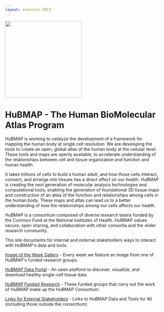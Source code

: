 ```yaml
---
layout: external-TOC2
---
```


<img src="https://docs.hubmapconsortium.org/images/HuBMAP_with_text.jpg" height="250">

# HuBMAP - The Human BioMolecular Atlas Program 

HuBMAP is working to catalyze the development of a framework for mapping the human body at single cell resolution. 
We are developing the tools to create an open, global atlas of the human body at the cellular level. These tools and maps are openly available, to accelerate understanding of the relationships between cell and tissue organization and function and human health.

It takes trillions of cells to build a human adult, and how those cells interact, connect, and arrange into tissues has a direct effect on our health. HuBMAP is creating the next generation of molecular analysis technologies and computational tools, enabling the generation of foundational 3D tissue maps and construction of an atlas of the function and relationships among cells in the human body. These maps and atlas can lead us to a better understanding of how the relationships among our cells affects our health.

HuBMAP is a consortium composed of diverse research teams funded by the Common Fund at the National Institutes of Health. HuBMAP values secure, open sharing, and collaboration with other consortia and the wider research community.

This site documents for internal and external stakeholders ways to interact with HuBMAP's data and tools.

[Image of the Week Gallery](https://hubmapconsortium.org/image-of-the-week/) - Every week we feature an image from one of HuBMAP's funded research groups.

[HuBMAP Data Portal](https://portal.hubmapconsortium.org/) - An open platform to discover, visualize, and download healthy single-cell tissue data.

[HuBMAP Funded Research](https://hubmapconsortium.org/group-pages-index/) - These funded groups that carry out the work of HuBMAP make up the HuBMAP Consortium.

[Links for External Stakeholders](https://docs.hubmapconsortium.org/doc-sitemap-external) - Links to HuBMAP Data and Tools for All (including those outside the consortium).
